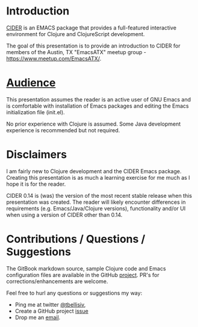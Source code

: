 # Introduction

[CIDER](https://github.com/clojure-emacs/cider) is an EMACS package that provides a full-featured interactive environment for Clojure and ClojureScript development.

The goal of this presentation is to provide an introduction to CIDER for members of the Austin, TX "EmacsATX" meetup group - https://www.meetup.com/EmacsATX/.

# [Audience](#audience)

This presentation assumes the reader is an active user of GNU Emacs and is comfortable with installation of Emacs packages and editing the Emacs initialization file (init.el).

No prior experience with Clojure is assumed. Some Java development experience is recommended but not required.

# Disclaimers

I am fairly new to Clojure development and the CIDER Emacs package. Creating this presentation is as much a learning exercise for me much as I hope it is for the reader.

CIDER 0.14 is (was) the version of the most recent stable release when this presentation was created. The reader will likely encounter differences in requirements (e.g. Emacs/Java/Clojure versions), functionality and/or UI when using a version of CIDER other than 0.14.

# Contributions / Questions / Suggestions

The GitBook markdown source, sample Clojure code and Emacs configuration files are available in the GitHub [project](https://github.com/tbellisiv/clojure-emacs-cider-intro). PR's for corrections/enhancements are welcome.

Feel free to hurl any questions or suggestions my way:
* Ping me at twitter [@tbellisiv](https://twitter.com/tbellisiv),
* Create a GitHub project [issue](https://github.com/tbellisiv/clojure-emacs-cider-intro/issues/new)
* Drop me an [email](mailto:tbellisiv@gmail.com).